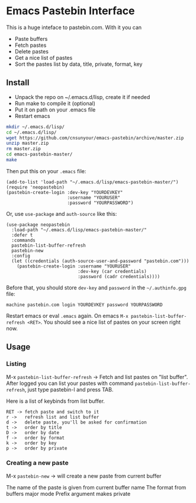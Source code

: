 # Emacs Pastebin Interface

This is a huge inteface to pastebin.com. With it you can

- Paste buffers
- Fetch pastes
- Delete pastes
- Get a nice list of pastes
- Sort the pastes list by data, title, private, format, key

## Install

- Unpack the repo on ~/.emacs.d/lisp, create it if needed
- Run make to compile it (optional)
- Put it on path on your .emacs file
- Restart emacs

```bash
mkdir ~/.emacs.d/lisp/
cd ~/.emacs.d/lisp/
wget https://github.com/cnsunyour/emacs-pastebin/archive/master.zip
unzip master.zip
rm master.zip
cd emacs-pastebin-master/
make
```

Then put this on your `.emacs` file:

```elisp
(add-to-list 'load-path "~/.emacs.d/lisp/emacs-pastebin-master/")
(require 'neopastebin)
(pastebin-create-login :dev-key "YOURDEVKEY"
                       :username "YOURUSER"
                       :password "YOURPASSWORD")
```

Or, use `use-package` and `auth-source` like this:

```elisp
(use-package neopastebin
  :load-path "~/.emacs.d/lisp/emacs-pastebin-master/"
  :defer t
  :commands
  pastebin-list-buffer-refresh
  pastebin-new
  :config
  (let ((credentials (auth-source-user-and-password "pastebin.com")))
    (pastebin-create-login :username "YOURUSER"
                           :dev-key (car credentials)
                           :password (cadr credentials))))
```

Before that, you should store `dev-key` and `password` in the `~/.authinfo.gpg` file:

```text
machine pastebin.com login YOURDEVKEY password YOURPASSWORD
```

Restart emacs or eval `.emacs` again. On emacs `M-x pastebin-list-buffer-refresh <RET>`. You should see a nice list of pastes on your screen right now.

## Usage

### Listing

M-x `pastebin-list-buffer-refresh` -> Fetch and list pastes on "list buffer".
After logged you can list your pastes with command `pastebin-list-buffer-refresh`, just type pastebin-l and press TAB.

Here is a list of keybinds from list buffer.

```
RET -> fetch paste and switch to it
r ->   refresh list and list buffer
d ->   delete paste, you'll be asked for confirmation
t ->   order by title
D ->   order by date
f ->   order by format
k ->   order by key
p ->   order by private
```

### Creating a new paste

M-x `pastebin-new` -> will create a new paste from current buffer

The name of the paste is given from current buffer name
The format from buffers major mode
Prefix argument makes private
